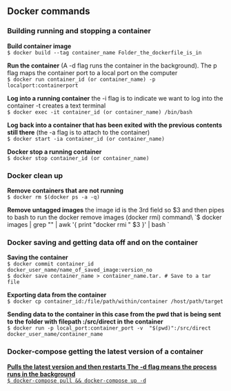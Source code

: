 ## Docker commands 

### Building running and stopping a container

**Build container image**\
`$ docker build --tag container_name Folder_the_dockerfile_is_in`

**Run the container**  (A -d flag runs the container in the background). The p flag maps the container port to a local port on the computer\
`$ docker run container_id (or container_name) -p localport:containerport`

**Log into a running container** the -i flag is to indicate we want to log into the container -t creates a text terminal\
`$ docker exec -it container_id (or container_name) /bin/bash`

**Log back into a container that has been exited with the previous contents still there** (the -a flag is to attach to the container)\
`$ docker start -ia container_id (or container_name)`

**Docker stop a running container**\
`$ docker stop container_id (or container_name)`

### Docker clean up 

**Remove containers that are not running**\
`$ docker rm $(docker ps -a -q)`

**Remove untagged images** the image id is the 3rd field so $3 and then pipes to bash to run the docker remove images (docker rmi) command\
`$ docker images | grep "<none>" | awk '{ print "docker rmi " $3 }' | bash  `

### Docker saving and getting data off and on the container

**Saving the container**\
`$ docker commit container_id  docker_user_name/name_of_saved_image:version_no`\
`$ docker save container_name > container_name.tar. # Save to a tar file`

**Exporting data from the container**\
`$ docker cp container_id:/file/path/within/container /host/path/target`

**Sending data to the container in this case from the pwd  that is being sent to the folder with filepath :/src/direct in the container**\
`$ docker run -p local_port:container_port -v  "$(pwd)":/src/direct  docker_user_name/container_name`

### Docker-compose getting the latest version of a container<u>

**Pulls the latest version and then restarts The -d flag means the process runs in the background**\
`$ docker-compose pull && docker-compose up -d`
